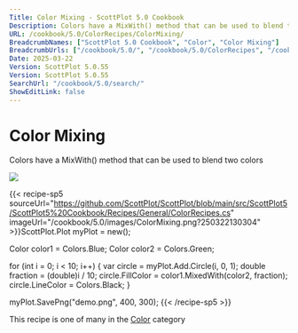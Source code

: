 ```yaml
---
Title: Color Mixing - ScottPlot 5.0 Cookbook
Description: Colors have a MixWith() method that can be used to blend two colors
URL: /cookbook/5.0/ColorRecipes/ColorMixing/
BreadcrumbNames: ["ScottPlot 5.0 Cookbook", "Color", "Color Mixing"]
BreadcrumbUrls: ["/cookbook/5.0/", "/cookbook/5.0/ColorRecipes", "/cookbook/5.0/ColorRecipes/ColorMixing"]
Date: 2025-03-22
Version: ScottPlot 5.0.55
Version: ScottPlot 5.0.55
SearchUrl: "/cookbook/5.0/search/"
ShowEditLink: false
---
```



<div class='d-flex align-items-center mt-5'>
<h1 class='me-2 text-dark my-0 border-0'>Color Mixing</h1>
</div>

Colors have a MixWith() method that can be used to blend two colors

[![](/cookbook/5.0/images/ColorMixing.png?250322130304)](/cookbook/5.0/images/ColorMixing.png?250322130304)

{{< recipe-sp5 sourceUrl="https://github.com/ScottPlot/ScottPlot/blob/main/src/ScottPlot5/ScottPlot5%20Cookbook/Recipes/General/ColorRecipes.cs" imageUrl="/cookbook/5.0/images/ColorMixing.png?250322130304" >}}ScottPlot.Plot myPlot = new();

Color color1 = Colors.Blue;
Color color2 = Colors.Green;

for (int i = 0; i &lt; 10; i++)
{
    var circle = myPlot.Add.Circle(i, 0, 1);
    double fraction = (double)i / 10;
    circle.FillColor = color1.MixedWith(color2, fraction);
    circle.LineColor = Colors.Black;
}

myPlot.SavePng("demo.png", 400, 300);
{{< /recipe-sp5 >}}

<div class='my-5 text-center'>This recipe is one of many in the <a href='/cookbook/5.0/ColorRecipes'>Color</a> category</div>


